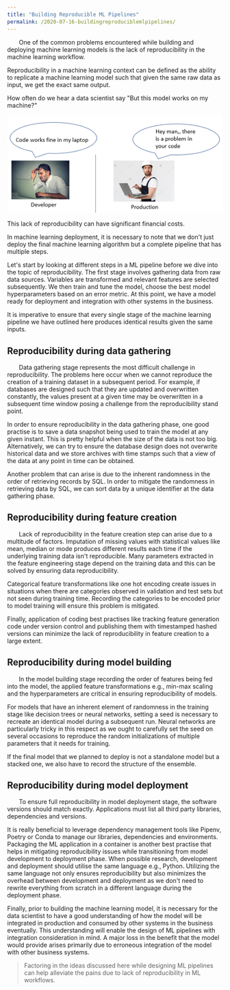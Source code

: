 ```yaml
---
title: "Building Reproducible ML Pipelines"
permalink: /2020-07-16-buildingreproduciblemlpipelines/
---
```


&nbsp;&nbsp;&nbsp;&nbsp;&nbsp;&nbsp; One of the common problems encountered while building and deploying machine learning models is the lack of reproducibility in the machine learning workflow. 

Reproducibility in a machine learning context can be defined as the ability to replicate a machine learning model such that given the same raw data as input, we get the exact same output.

How often do we hear a data scientist say "But this model works on my machine?" 

![](/images/repml1.png)<!-- -->

This lack of reproducibility can have significant financial costs. 

In machine learning deployment, it is necessary to note that we don't just deploy the final machine learning algorithm but a complete pipeline that has multiple steps. 

Let's start by looking at different steps in a ML pipeline before we dive into the topic of reproducibility. The first stage involves gathering data from raw data sources. Variables are transformed and relevant features are selected subsequently. We then train and tune the model, choose the best model hyperparameters based on an error metric. At this point, we have a model ready for deployment and integration with other systems in the business. 

It is imperative to ensure that every single stage of the machine learning pipeline we have outlined here produces identical results given the same inputs.

## Reproducibility during data gathering  

&nbsp;&nbsp;&nbsp;&nbsp;&nbsp;&nbsp; Data gathering stage represents the most difficult challenge in reproducibility. The problems here occur when we cannot reproduce the creation of a training dataset in a subsequent period. For example, if databases are designed such that they are updated and overwritten constantly, the values present at a given time may be overwritten in a subsequent time window posing a challenge from the reproducibility stand point. 

In order to ensure reproducibility in the data gathering phase, one good practise is to save a data snapshot being used to train the model at any given instant. This is pretty helpful when the size of the data is not too big. Alternatively, we can try to ensure the database design does not overwrite historical data and we store archives with time stamps such that a view of the data at any point in time can be obtained. 

Another problem that can arise is due to the inherent randomness in the order of retrieving records by SQL. In order to mitigate the randomness in retrieving data by SQL, we can sort data by a unique identifier at the data gathering phase. 

## Reproducibility during feature creation 

&nbsp;&nbsp;&nbsp;&nbsp;&nbsp;&nbsp; Lack of reproducibility in the feature creation step can arise due to a multitude of factors. Imputation of missing values with statistical values like mean, median or mode produces different results each time if the underlying training data isn't reproducible. Many parameters extracted in the feature engineering stage depend on the training data and this can be solved by ensuring data reproducibility. 

Categorical feature transformations like one hot encoding create issues in situations when there are categories observed in validation and test sets but not seen during training time. Recording the categories to be encoded prior to model training will ensure this problem is mitigated.

Finally, application of coding best practises like tracking feature generation code under version control and publishing them with timestamped hashed versions can minimize the lack of reproducibility in feature creation to a large extent.

## Reproducibility during model building 

&nbsp;&nbsp;&nbsp;&nbsp;&nbsp;&nbsp; In the model building stage recording the order of features being fed into the model, the applied feature transformations e.g., min-max scaling and the hyperparameters are critical in ensuring reproducibility of models. 

For models that have an inherent element of randomness in the training stage like decision trees or neural networks, setting a seed is necessary to recreate an identical model during a subsequent run. Neural networks are particularly tricky in this respect as we ought to carefully set the seed on several occasions to reproduce the random initializations of multiple parameters that it needs for training. 

If the final model that we planned to deploy is not a standalone model but a stacked one, we also have to record the structure of the ensemble. 

## Reproducibility during model deployment 

&nbsp;&nbsp;&nbsp;&nbsp;&nbsp;&nbsp; To ensure full reproducibility in model deployment stage, the software versions should match exactly. Applications must list all third party libraries, dependencies and versions. 

It is really beneficial to leverage dependency management tools like Pipenv, Poetry or Conda to manage our libraries, dependencies and environments. Packaging the ML application in a container is another best practise that helps in mitigating reproducibility issues while transitioning from model development to deployment phase. When possible research, development and deployment should utilise the same language e.g., Python. Utilizing the same language not only ensures reproducibility but also minimizes the overhead between development and deployment as we don't need to rewrite everything from scratch in a different language during the deployment phase.

Finally, prior to building the machine learning model, it is necessary for the data scientist to have a good understanding of how the model will be integrated in production and consumed by other systems in the business eventually. This understanding will enable the design of ML pipelines with integration consideration in mind. A major loss in the benefit that the model would provide arises primarily due to erroneous integration of the model with other business systems. 


>  Factoring in the ideas discussed here while designing ML pipelines can help alleviate the pains due to lack of reproducibility in ML workflows. 


